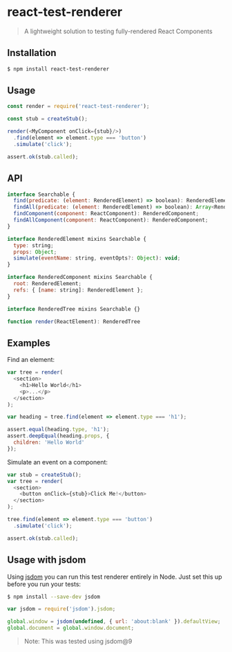 # react-test-renderer

> A lightweight solution to testing fully-rendered React Components

## Installation

```sh
$ npm install react-test-renderer
```

## Usage

```js
const render = require('react-test-renderer');

const stub = createStub();

render(<MyComponent onClick={stub}/>)
  .find(element => element.type === 'button')
  .simulate('click');

assert.ok(stub.called);
```

## API

```js
interface Searchable {
  find(predicate: (element: RenderedElement) => boolean): RenderedElement;
  findAll(predicate: (element: RenderedElement) => boolean): Array<RenderedElement>;
  findComponent(component: ReactComponent): RenderedComponent;
  findAllComponent(component: ReactComponent): RenderedComponent;
}

interface RenderedElement mixins Searchable {
  type: string;
  props: Object;
  simulate(eventName: string, eventOpts?: Object): void;
}

interface RenderedComponent mixins Searchable {
  root: RenderedElement;
  refs: { [name: string]: RenderedElement };
}

interface RenderedTree mixins Searchable {}

function render(ReactElement): RenderedTree
```


## Examples

Find an element:

```js
var tree = render(
  <section>
    <h1>Hello World</h1>
    <p>...</p>
  </section>
);

var heading = tree.find(element => element.type === 'h1');

assert.equal(heading.type, 'h1');
assert.deepEqual(heading.props, {
  children: 'Hello World'
});
```

Simulate an event on a component:

```js
var stub = createStub();
var tree = render(
  <section>
    <button onClick={stub}>Click Me!</button>
  </section>
);

tree.find(element => element.type === 'button')
  .simulate('click');

assert.ok(stub.called);
```

## Usage with jsdom

Using [jsdom](https://github.com/tmpvar/jsdom) you can run this test renderer
entirely in Node. Just set this up before you run your tests:

```sh
$ npm install --save-dev jsdom
```

```js
var jsdom = require('jsdom').jsdom;

global.window = jsdom(undefined, { url: 'about:blank' }).defaultView;
global.document = global.window.document;
```

> Note: This was tested using jsdom@9
